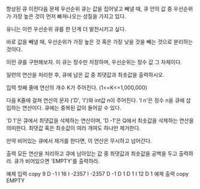 향상된 큐
이전다음
문제
우선순위 큐는 값을 집어넣고 빼낼 때, 큐 안의 값 중 우선순위가 가장 높은 것이 먼저 빠져나오는 성질을 가지고 있다.

유니는 이런 우선순위 큐를 한 단계 더 발전시키고 싶다.

바로 값을 빼낼 때, 우선순위가 가장 높은 것 혹은 가장 낮을 것을 빼는 것으로 분리하는 것이다.

이런 큐를 구현해보자. 이 큐는 정수만 저장하며, 우선순위는 정수 값 그 자체이다.

일련의 연산을 처리한 후, 큐에 남은 값 중 최댓값과 최솟값을 출력하시오.

입력
첫째 줄에 연산의 개수 K가 주어진다. (1<=K<=1,000,000)

다음 K줄에 걸쳐 연산의 문자 ('D', 'I')와 int값 n이 주어진다. 'I n'은 정수 n을 큐에 삽입하는 연산이다. 큐에는 중복된 값이 들어갈 수 있다.

'D 1'은 큐에서 최댓값을 삭제하는 연산이며, 'D -1'은 Q에서 최솟값을 삭제하는 연산을 의미한다. 최댓값 혹은 최솟값이 여러 개여도 하나만 제거한다.

만약 비어있는 큐에서 제거를 한다면, 이 연산은 무시하고 넘어간다.

출력
모든 연산을 처리하고 큐에 남아있는 값 중 최댓값과 최솟값을 공백을 두고 출력하라. 큐가 비어있으면 'EMPTY'를 출력하라.

예제 입력
copy
9
D -1
I 16
I -2357
I -2357
D -1
D 1
D 1
I 12
D 1
예제 출력
copy
EMPTY